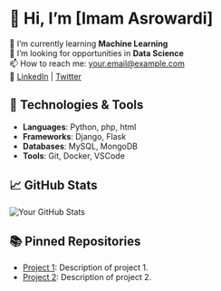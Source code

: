 # 👋 Hi, I’m [Imam Asrowardi]

🌱 I’m currently learning **Machine Learning**  
💼 I’m looking for opportunities in **Data Science**  
📫 How to reach me: [your.email@example.com](mailto:your.email@example.com)  
🔗 [LinkedIn](https://www.linkedin.com/in/yourprofile) | [Twitter](https://twitter.com/yourprofile)

## 🔧 Technologies & Tools
- **Languages**: Python, php, html
- **Frameworks**: Django, Flask
- **Databases**: MySQL, MongoDB
- **Tools**: Git, Docker, VSCode

## 📈 GitHub Stats
![Your GitHub Stats](https://github-readme-stats.vercel.app/api?username=yourusername&show_icons=true&theme=radical)

## 📚 Pinned Repositories
- [Project 1](https://github.com/yourusername/project1): Description of project 1.
- [Project 2](https://github.com/yourusername/project2): Description of project 2.
